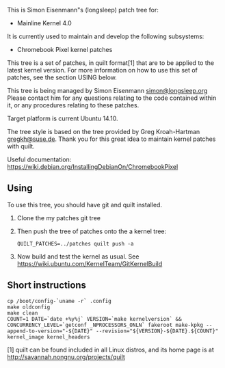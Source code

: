 This is Simon Eisenmann"s (longsleep) patch tree for:
  - Mainline Kernel 4.0

It is currently used to maintain and develop the following subsystems:
  - Chromebook Pixel kernel patches

This tree is a set of patches, in quilt format[1] that are to be applied
to the latest kernel version.  For more information on how to use this
set of patches, see the section USING below.

This tree is being managed by Simon Eisenmann <simon@longsleep.org>
Please contact him for any questions relating to the code contained
within it, or any procedures relating to these patches.

Target platform is current Ubuntu 14.10.

The tree style is based on the tree provided by Greg Kroah-Hartman
<gregkh@suse.de>. Thank you for this great idea to maintain kernel
patches with quilt.

Useful documentation: https://wiki.debian.org/InstallingDebianOn/ChromebookPixel

## Using

To use this tree, you should have git and quilt installed.

1. Clone the my patches git tree

2. Then push the tree of patches onto the a kernel tree:

	`QUILT_PATCHES=../patches quilt push -a`

3. Now build and test the kernel as usual. See https://wiki.ubuntu.com/KernelTeam/GitKernelBuild

## Short instructions

	cp /boot/config-`uname -r` .config
	make oldconfig
	make clean
	COUNT=1 DATE=`date +%y%j` VERSION=`make kernelversion` && CONCURRENCY_LEVEL=`getconf _NPROCESSORS_ONLN` fakeroot make-kpkg --append-to-version="-${DATE}" --revision="${VERSION}-${DATE}.${COUNT}" kernel_image kernel_headers


[1] quilt can be found included in all Linux distros, and its home page
    is at http://savannah.nongnu.org/projects/quilt
